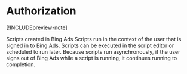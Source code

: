 # Authorization

[!INCLUDE[preview-note](../includes/preview-note.md)]

Scripts created in Bing Ads Scripts run in the context of the user that is signed in to Bing Ads. Scripts can be executed in the script editor or scheduled to run later. Because scripts run asynchronously, if the user signs out of Bing Ads while a script is running, it continues running to completion.

